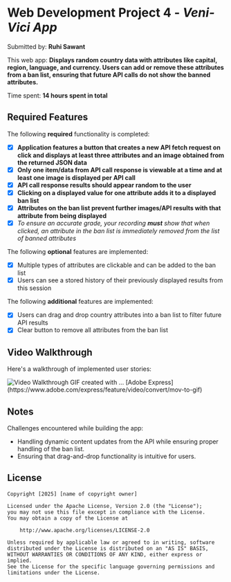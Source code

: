 # Web Development Project 4 - *Veni-Vici App*

Submitted by: **Ruhi Sawant**

This web app: **Displays random country data with attributes like capital, region, language, and currency. Users can add or remove these attributes from a ban list, ensuring that future API calls do not show the banned attributes.**

Time spent: **14 hours spent in total**

## Required Features

The following **required** functionality is completed:

- [x] **Application features a button that creates a new API fetch request on click and displays at least three attributes and an image obtained from the returned JSON data**
- [x] **Only one item/data from API call response is viewable at a time and at least one image is displayed per API call**
- [x] **API call response results should appear random to the user**
- [x] **Clicking on a displayed value for one attribute adds it to a displayed ban list**
- [x] **Attributes on the ban list prevent further images/API results with that attribute from being displayed**
- [x] _To ensure an accurate grade, your recording **must** show that when clicked, an attribute in the ban list is immediately removed from the list of banned attributes_

The following **optional** features are implemented:

- [x] Multiple types of attributes are clickable and can be added to the ban list
- [x] Users can see a stored history of their previously displayed results from this session

The following **additional** features are implemented:

* [x] Users can drag and drop country attributes into a ban list to filter future API results
* [x] Clear button to remove all attributes from the ban list

## Video Walkthrough

Here's a walkthrough of implemented user stories:

<img src='.assets/VideoWalkthrough.gif' title='Video Walkthrough' width='' alt='Video Walkthrough' />
GIF created with ... [Adobe Express](https://www.adobe.com/express/feature/video/convert/mov-to-gif)

## Notes

Challenges encountered while building the app:
- Handling dynamic content updates from the API while ensuring proper handling of the ban list.
- Ensuring that drag-and-drop functionality is intuitive for users.
  
## License

    Copyright [2025] [name of copyright owner]

    Licensed under the Apache License, Version 2.0 (the "License");
    you may not use this file except in compliance with the License.
    You may obtain a copy of the License at

        http://www.apache.org/licenses/LICENSE-2.0

    Unless required by applicable law or agreed to in writing, software
    distributed under the License is distributed on an "AS IS" BASIS,
    WITHOUT WARRANTIES OR CONDITIONS OF ANY KIND, either express or implied.
    See the License for the specific language governing permissions and
    limitations under the License.